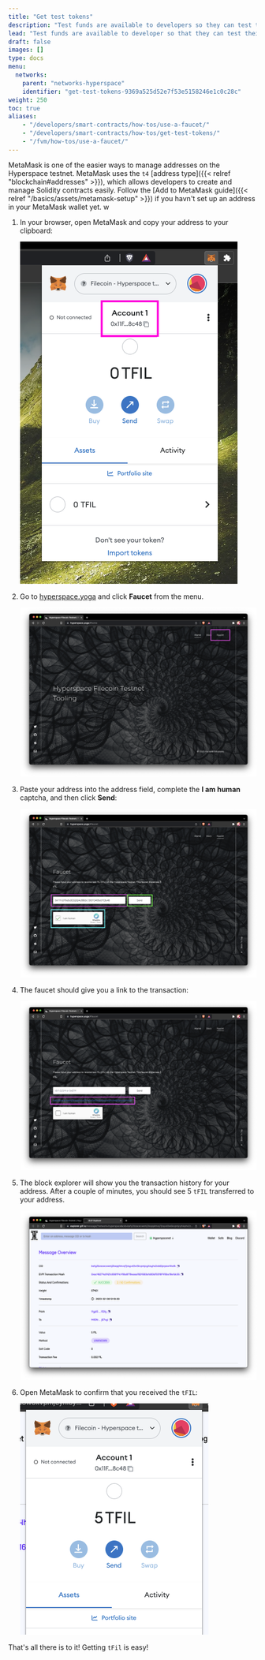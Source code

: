 ```yaml
---
title: "Get test tokens"
description: "Test funds are available to developers so they can test their smart contracts and applications within the confines of a test network."
lead: "Test funds are available to developer so that they can test their smart contracts and applications within the confines of a test network. The process for getting test funds differs across test networks. This page covers how to get test funds from the Hyperspace testnet."
draft: false
images: []
type: docs
menu:
  networks:
    parent: "networks-hyperspace"
    identifier: "get-test-tokens-9369a525d52e7f53e5158246e1c0c28c"
weight: 250
toc: true
aliases:
    - "/developers/smart-contracts/how-tos/use-a-faucet/"
    - "/developers/smart-contracts/how-tos/get-test-tokens/"
    - "/fvm/how-tos/use-a-faucet/"
---
```


MetaMask is one of the easier ways to manage addresses on the Hyperspace testnet. MetaMask uses the `t4` [address type]({{< relref "blockchain#addresses" >}}), which allows developers to create and manage Solidity contracts easily. Follow the [Add to MetaMask guide]({{< relref "/basics/assets/metamask-setup" >}}) if you havn't set up an address in your MetaMask wallet yet.
w

1. In your browser, open MetaMask and copy your address to your clipboard:

    ![Copy your address to your clipboard.](faucet-get-address.png)

1. Go to [hyperspace.yoga](https://hyperspace.yoga) and click **Faucet** from the menu.

    ![Go to the Faucet section of the website.](faucet-click-faucet.png)

1. Paste your address into the address field, complete the **I am human** captcha, and then click **Send**:

    ![Verify you're a human.](faucet-verify.png)

1. The faucet should give you a link to the transaction:

    ![Click on the message link.](faucet-get-message-link.png)

1. The block explorer will show you the transaction history for your address. After a couple of minutes, you should see 5 `tFIL` transferred to your address.

    ![Show the message confirmation in a block explorer.](faucet-show-message-confirmation.png)

1. Open MetaMask to confirm that you received the `tFIL`:

    ![MetaMask showing a balance of FIL.](faucet-metamask-with-balance.png)

That's all there is to it! Getting `tFil` is easy!
